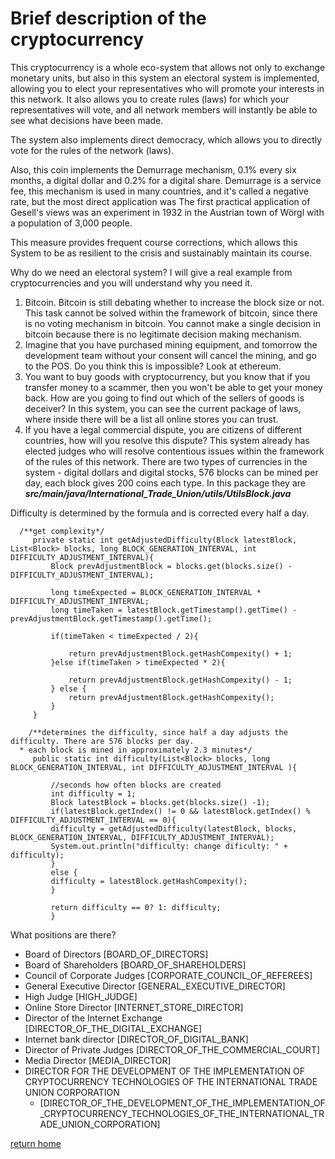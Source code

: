 # Brief description of the cryptocurrency

This cryptocurrency is a whole eco-system that allows not only to exchange
monetary units, but also in this system an electoral system is implemented,
allowing you to elect your representatives who will promote your interests in this network.
It also allows you to create rules (laws) for which your representatives will vote, and all
network members will instantly be able to see what decisions have been made.

The system also implements direct democracy, which allows you to directly vote for the rules of the network (laws).


Also, this coin implements the Demurrage mechanism, 0.1% every six months, a digital dollar and
0.2% for a digital share.
Demurrage is a service fee, this mechanism is used in many countries,
and it's called a negative rate, but the most direct application was
The first practical application of Gesell's views was an experiment in 1932 in the Austrian town of Wörgl with a population of 3,000 people.

This measure provides frequent course corrections, which allows this System to be as
resilient to the crisis and sustainably maintain its course.

Why do we need an electoral system?
I will give a real example from cryptocurrencies and you will understand why you need it.
1. Bitcoin. Bitcoin is still debating whether to increase the block size or not.
   This task cannot be solved within the framework of bitcoin, since there is no voting mechanism in bitcoin.
   You cannot make a single decision in bitcoin because there is no legitimate decision making mechanism.
2. Imagine that you have purchased mining equipment, and tomorrow the development team without
   your consent will cancel the mining, and go to the POS. Do you think this is impossible? Look at ethereum.
3. You want to buy goods with cryptocurrency, but you know that if you transfer money to a scammer,
   then you won't be able to get your money back. How are you going to find out which of the sellers of goods is
   deceiver? In this system, you can see the current package of laws, where inside there will be a list
   all online stores you can trust.
4. If you have a legal commercial dispute, you are citizens of different countries, how will you resolve this dispute?
   This system already has elected judges who will resolve contentious issues within the framework of the rules of this network.
   There are two types of currencies in the system - digital dollars and digital stocks,
   576 blocks can be mined per day, each block gives 200 coins
   each type.
   In this package they are
   ***src/main/java/International_Trade_Union/utils/UtilsBlock.java***

Difficulty is determined by the formula and is corrected every half a day.
````
  /**get complexity*/
     private static int getAdjustedDifficulty(Block latestBlock, List<Block> blocks, long BLOCK_GENERATION_INTERVAL, int DIFFICULTY_ADJUSTMENT_INTERVAL){
         Block prevAdjustmentBlock = blocks.get(blocks.size() - DIFFICULTY_ADJUSTMENT_INTERVAL);

         long timeExpected = BLOCK_GENERATION_INTERVAL * DIFFICULTY_ADJUSTMENT_INTERVAL;
         long timeTaken = latestBlock.getTimestamp().getTime() - prevAdjustmentBlock.getTimestamp().getTime();

         if(timeTaken < timeExpected / 2){

             return prevAdjustmentBlock.getHashCompexity() + 1;
         }else if(timeTaken > timeExpected * 2){

             return prevAdjustmentBlock.getHashCompexity() - 1;
         } else {
             return prevAdjustmentBlock.getHashCompexity();
         }
     }
````

````
    /**determines the difficulty, since half a day adjusts the difficulty. There are 576 blocks per day.
  * each block is mined in approximately 2.3 minutes*/
     public static int difficulty(List<Block> blocks, long BLOCK_GENERATION_INTERVAL, int DIFFICULTY_ADJUSTMENT_INTERVAL ){

         //seconds how often blocks are created
         int difficulty = 1;
         Block latestBlock = blocks.get(blocks.size() -1);
         if(latestBlock.getIndex() != 0 && latestBlock.getIndex() % DIFFICULTY_ADJUSTMENT_INTERVAL == 0){
         difficulty = getAdjustedDifficulty(latestBlock, blocks, BLOCK_GENERATION_INTERVAL, DIFFICULTY_ADJUSTMENT_INTERVAL);
         System.out.println("difficulty: change dificulty: " + difficulty);
         }
         else {
         difficulty = latestBlock.getHashCompexity();
         }

         return difficulty == 0? 1: difficulty;
         }

````

What positions are there?
- Board of Directors [BOARD_OF_DIRECTORS]
- Board of Shareholders [BOARD_OF_SHAREHOLDERS]
- Council of Corporate Judges [CORPORATE_COUNCIL_OF_REFEREES]
- General Executive Director [GENERAL_EXECUTIVE_DIRECTOR]
- High Judge [HIGH_JUDGE]
- Online Store Director [INTERNET_STORE_DIRECTOR]
- Director of the Internet Exchange [DIRECTOR_OF_THE_DIGITAL_EXCHANGE]
- Internet bank director [DIRECTOR_OF_DIGITAL_BANK]
- Director of Private Judges [DIRECTOR_OF_THE_COMMERCIAL_COURT]
- Media Director [MEDIA_DIRECTOR]
- DIRECTOR FOR THE DEVELOPMENT OF THE IMPLEMENTATION OF CRYPTOCURRENCY TECHNOLOGIES OF THE INTERNATIONAL TRADE UNION CORPORATION
   - [DIRECTOR_OF_THE_DEVELOPMENT_OF_THE_IMPLEMENTATION_OF_CRYPTOCURRENCY_TECHNOLOGIES_OF_THE_INTERNATIONAL_TRADE_UNION_CORPORATION]

[return home](./documentationEng.md)